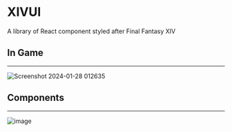 # XIVUI
A library of React component styled after Final Fantasy XIV

## In Game
---
![Screenshot 2024-01-28 012635](https://github.com/Jta26/XIVUI/assets/24259636/da6e33fd-a4f2-48dc-987b-e25953fb9e61)


## Components
---
![image](https://github.com/user-attachments/assets/a1adc33b-5753-4eac-94fa-1aa21d0b5a08)



